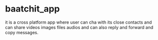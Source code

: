 # baatchit_app
it is a cross platform app where user can cha with its close contacts and can share videos images files audios and can also reply and forward and copy messages.
